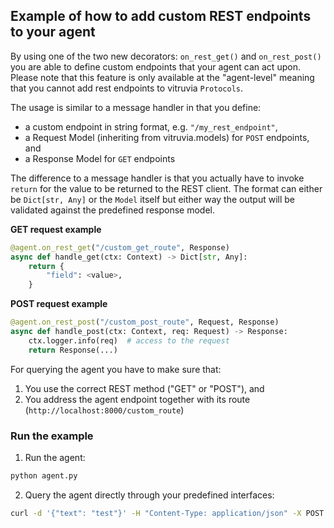 ## Example of how to add custom REST endpoints to your agent

By using one of the two new decorators: `on_rest_get()` and `on_rest_post()` you are able to define custom endpoints that your agent can act upon.
Please note that this feature is only available at the "agent-level" meaning that you cannot add rest endpoints to vitruvia `Protocols`.

The usage is similar to a message handler in that you define:

- a custom endpoint in string format, e.g. `"/my_rest_endpoint"`,
- a Request Model (inheriting from vitruvia.models) for `POST` endpoints, and
- a Response Model for `GET` endpoints

The difference to a message handler is that you actually have to invoke `return` for the value to be returned to the REST client. The format can either be `Dict[str, Any]` or the `Model` itself but either way the output will be validated against the predefined response model.

**GET request example**

```python
@agent.on_rest_get("/custom_get_route", Response)
async def handle_get(ctx: Context) -> Dict[str, Any]:
    return {
        "field": <value>,
    }
```

**POST request example**

```python
@agent.on_rest_post("/custom_post_route", Request, Response)
async def handle_post(ctx: Context, req: Request) -> Response:
    ctx.logger.info(req)  # access to the request
    return Response(...)
```

For querying the agent you have to make sure that:

1. You use the correct REST method ("GET" or "POST"), and
2. You address the agent endpoint together with its route (`http://localhost:8000/custom_route`)

### Run the example

1. Run the agent:

```bash
python agent.py
```

2. Query the agent directly through your predefined interfaces:

```bash
curl -d '{"text": "test"}' -H "Content-Type: application/json" -X POST http://localhost:8000/rest/post
```
